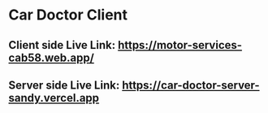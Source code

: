 # Car Doctor Client 
## Client side Live Link: https://motor-services-cab58.web.app/
## Server side Live Link: https://car-doctor-server-sandy.vercel.app
